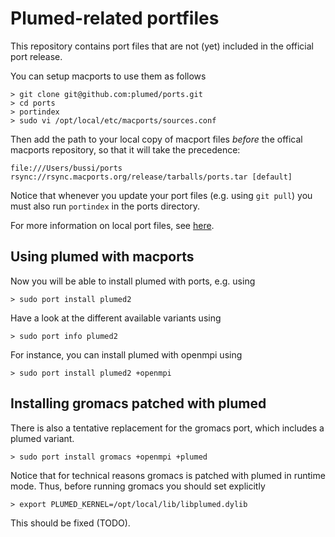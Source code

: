 Plumed-related portfiles
========================

This repository contains port files that are not (yet) included in the official port
release.

You can setup macports to use them as follows

    > git clone git@github.com:plumed/ports.git
    > cd ports
    > portindex
    > sudo vi /opt/local/etc/macports/sources.conf

Then add the path to your local copy of macport files *before* the offical macports repository,
so that it will take the precedence:

    file:///Users/bussi/ports
    rsync://rsync.macports.org/release/tarballs/ports.tar [default]

Notice that whenever you update your port files (e.g. using `git pull`) you must
also run `portindex` in the ports directory.

For more information on local port files, see
[here](https://guide.macports.org/chunked/development.local-repositories.html).

Using plumed with macports
--------------------------

Now you will be able to install plumed with ports, e.g. using

    > sudo port install plumed2

Have a look at the different available variants using

    > sudo port info plumed2

For instance, you can install plumed with openmpi using

    > sudo port install plumed2 +openmpi


Installing gromacs patched with plumed
--------------------------------------

There is also a tentative replacement for the gromacs port, which
includes a plumed variant.

    > sudo port install gromacs +openmpi +plumed

Notice that for technical reasons gromacs is patched with plumed
in runtime mode. Thus, before running gromacs you should set
explicitly

    > export PLUMED_KERNEL=/opt/local/lib/libplumed.dylib

This should be fixed (TODO).


